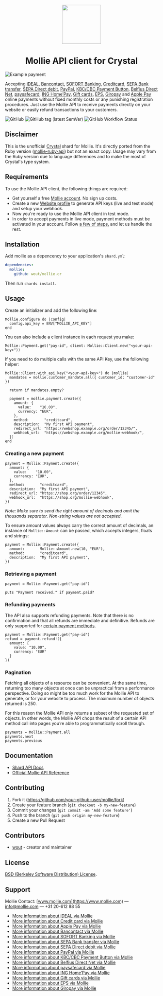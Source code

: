 <p align="center"> <img src="https://github.com/wout/mollie.cr/assets/mollie_crystal_logo.png" width="128" height="128"/>
</p>
<h1 align="center">Mollie API client for Crystal</h1>

![Example payment](https://github.com/wout/mollie.cr/assets/example.png)

Accepting [iDEAL](https://www.mollie.com/en/payments/ideal), [Bancontact](https://www.mollie.com/en/payments/bancontact), [SOFORT Banking](https://www.mollie.com/en/payments/sofort), [Creditcard](https://www.mollie.com/en/payments/credit-card), [SEPA Bank transfer](https://www.mollie.com/en/payments/bank-transfer), [SEPA Direct debit](https://www.mollie.com/en/payments/direct-debit), [PayPal](https://www.mollie.com/en/payments/paypal), [KBC/CBC Payment Button](https://www.mollie.com/en/payments/kbc-cbc), [Belfius Direct Net](https://www.mollie.com/en/payments/belfius), [paysafecard](https://www.mollie.com/en/payments/paysafecard), [ING Home’Pay](https://www.mollie.com/en/payments/ing-homepay), [Gift cards](https://www.mollie.com/en/payments/gift-cards), [EPS](https://www.mollie.com/en/payments/eps), [Giropay](https://www.mollie.com/en/payments/giropay) and [Apple Pay](https://www.mollie.com/en/payments/apple-pay) online payments without fixed monthly costs or any punishing registration procedures. Just use the Mollie API to receive payments directly on your website or easily refund transactions to your customers.

![GitHub](https://img.shields.io/github/license/wout/mollie.cr)
![GitHub tag (latest SemVer)](https://img.shields.io/github/v/tag/wout/mollie.cr)
![GitHub Workflow Status](https://img.shields.io/github/actions/workflow/status/wout/mollie.cr/ci.yml?branch=master)

## Disclaimer
This is the unofficial [Crystal](https://crystal-lang.org/) shard for Mollie.
It's directly ported from the Ruby version
([mollie-ruby-api](https://github.com/mollie/mollie-api-ruby)) but not an exact
copy. Usage may vary from the Ruby version due to language differences and to
make the most of Crystal's type system.

## Requirements
To use the Mollie API client, the following things are required:

+ Get yourself a free [Mollie account](https://www.mollie.com/dashboard/signup). No sign up costs.
+ Create a new [Website profile](https://www.mollie.com/dashboard/settings/profiles) to generate API keys (live and test mode) and setup your webhook.
+ Now you're ready to use the Mollie API client in test mode.
+ In order to accept payments in live mode, payment methods must be activated in your account. Follow [a few of steps](https://www.mollie.nl/beheer/diensten), and let us handle the rest.

## Installation

Add mollie as a depencency to your application's `shard.yml`:

```yaml
dependencies:
  mollie:
    github: wout/mollie.cr
```

Then run `shards install`.

## Usage

Create an initializer and add the following line:

```crystal
Mollie.configure do |config|
  config.api_key = ENV["MOLLIE_API_KEY"]
end
```

You can also include a client instance in each request you make:

```crystal
Mollie::Payment.get("pay-id", client: Mollie::Client.new("<your-api-key>"))
```

If you need to do multiple calls with the same API Key, use the following helper:

```crystal
Mollie::Client.with_api_key("<your-api-key>") do |mollie|
  mandates = mollie.customer_mandate.all({ customer_id: "customer-id" })

  return if mandates.empty? 
  
  payment = mollie.payment.create({
    amount: {
      value:    "10.00",
      currency: "EUR",
    },
    method:       "creditcard",
    description:  "My first API payment",
    redirect_url: "https://webshop.example.org/order/12345/",
    webhook_url:  "https://webshop.example.org/mollie-webhook/",
  })
end
```

### Creating a new payment

```crystal
payment = Mollie::Payment.create({
  amount: {
    value:    "10.00",
    currency: "EUR",
  },
  method:       "creditcard",
  description:  "My first API payment",
  redirect_url: "https://shop.org/order/12345",
  webhook_url:  "https://shop.org/mollie-webhook",    
})
```
*Note: Make sure to send the right amount of decimals and omit the thousands
separator. Non-string values are not accepted.*

To ensure amount values always carry the correct amount of decimals, an instance
of `Mollie::Amount` can be passed, which accepts integers, floats and strings:

```crystal
payment = Mollie::Payment.create({
  amount:       Mollie::Amount.new(10, "EUR"),
  method:       "creditcard",
  description:  "My first API payment",
})
```

### Retrieving a payment

```crystal
payment = Mollie::Payment.get("pay-id")

puts "Payment received." if payment.paid?
```

### Refunding payments

The API also supports refunding payments. Note that there is no confirmation and
that all refunds are immediate and definitive. Refunds are only supported for
[certain payment methods](https://help.mollie.com/hc/en-us/articles/115000014489-How-do-I-refund-a-payment-to-one-of-my-consumers-).

```crystal
payment = Mollie::Payment.get("pay-id")
refund = payment.refund!({
  amount: {
    value: "10.00",
    currency: "EUR"
  }
})
```

### Pagination

Fetching all objects of a resource can be convenient. At the same time,
returning too many objects at once can be unpractical from a performance
perspective. Doing so might be too much work for the Mollie API to generate, or
for your website to process. The maximum number of objects returned is 250.

For this reason the Mollie API only returns a subset of the requested set of
objects. In other words, the Mollie API chops the result of a certain API method
call into pages you’re able to programmatically scroll through.

```crystal
payments = Mollie::Payment.all
payments.next
payments.previous
```

## Documentation

- [Shard API Docs](https://wout.github.io/mollie.cr/)
- [Official Mollie API Reference](https://docs.mollie.com/reference/v2/payments-api/create-payment)

## Contributing

1. Fork it (<https://github.com/your-github-user/mollie/fork>)
2. Create your feature branch (`git checkout -b my-new-feature`)
3. Commit your changes (`git commit -am 'Add some feature'`)
4. Push to the branch (`git push origin my-new-feature`)
5. Create a new Pull Request

## Contributors

- [wout](https://github.com/wout) - creator and maintainer

## License
[BSD (Berkeley Software Distribution) License](https://opensource.org/licenses/bsd-license.php).

## Support
Mollie Contact: [www.mollie.com](https://www.mollie.com) — info@mollie.com — +31 20-612 88 55

+ [More information about iDEAL via Mollie](https://www.mollie.com/en/payments/ideal/)
+ [More information about Credit card via Mollie](https://www.mollie.com/en/payments/credit-card/)
+ [More information about Apple Pay via Mollie](https://www.mollie.com/en/payments/apple-pay/)
+ [More information about Bancontact via Mollie](https://www.mollie.com/en/payments/bancontact/)
+ [More information about SOFORT Banking via Mollie](https://www.mollie.com/en/payments/sofort/)
+ [More information about SEPA Bank transfer via Mollie](https://www.mollie.com/en/payments/bank-transfer/)
+ [More information about SEPA Direct debit via Mollie](https://www.mollie.com/en/payments/direct-debit/)
+ [More information about PayPal via Mollie](https://www.mollie.com/en/payments/paypal/)
+ [More information about KBC/CBC Payment Button via Mollie](https://www.mollie.com/en/payments/kbc-cbc/)
+ [More information about Belfius Direct Net via Mollie](https://www.mollie.com/en/payments/belfius)
+ [More information about paysafecard via Mollie](https://www.mollie.com/en/payments/paysafecard/)
+ [More information about ING Home’Pay via Mollie](https://www.mollie.com/en/payments/ing-homepay/)
+ [More information about Gift cards via Mollie](https://www.mollie.com/en/payments/gift-cards)
+ [More information about EPS via Mollie](https://www.mollie.com/en/payments/eps)
+ [More information about Giropay via Mollie](https://www.mollie.com/en/payments/giropay)
